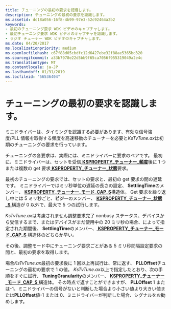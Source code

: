 ```yaml
---
title: チューニングの最初の要求を認識します。
description: チューニングの最初の要求を認識します。
ms.assetid: dc18a056-16f8-4b99-97e3-52c92464a2b2
keywords:
- 最初のチューニング要求 WDK ビデオのキャプチャします。
- 最初チューニング要求 WDK ビデオのキャプチャを認識します。
- ラジオ チューナー WDK ビデオのキャプチャします。
ms.date: 04/20/2017
ms.localizationpriority: medium
ms.openlocfilehash: c67f88d05cbdfc12d6427ebe32f88ae5365bd320
ms.sourcegitcommit: a33b7978e22d5bb9f65ca7056f955319049a2e4c
ms.translationtype: MT
ms.contentlocale: ja-JP
ms.lasthandoff: 01/31/2019
ms.locfileid: "56536404"
---
```

# <a name="recognizing-the-first-tuning-request"></a>チューニングの最初の要求を認識します。


ミニドライバーは、タイミングを認識する必要があります、有効な信号強度/PLL 情報を取得する頻度を高速移動のチューナーを必要と*KsTvTune.ax*は初期のチューニングの要求を行っています。

チューニングの各要求は、実際には、ミニドライバーに要求のペアです。 最初に、ミニドライバーは、セットを受信[ **KSPROPERTY\_チューナー\_頻度**](https://msdn.microsoft.com/library/windows/hardware/ff565833)後に 1 つまたは複数の get 要求[ **KSPROPERTY\_チューナー\_状態**](https://msdn.microsoft.com/library/windows/hardware/ff565921)要求。

最初のチューニングの要求では、セットの要求と、最初の get 要求の間の遅延です。 ミニドライバーではミリ秒単位の遅延の長さの設定、 **SettlingTime**のメンバー、 [ **KSPROPERTY\_チューナー\_モード\_CAP\_S**](https://msdn.microsoft.com/library/windows/hardware/ff565872)構造体。 Get 要求を繰り返し中には 5 ミリ秒ごと、**ビジー**のメンバー、 [ **KSPROPERTY\_チューナー\_状態\_S** ](https://msdn.microsoft.com/library/windows/hardware/ff565925)構造が 0 以外で、最大で 5 つの試行します。

*KsTvTune.ax*は考慮されません調整要求完了 nonbusy ステータス、デバイスから受信するまで、またはデバイスがまだ使用中の 20 ミリ秒の場合、によって指定された期間後、 **SettlingTime**のメンバー、[ **KSPROPERTY\_チューナー\_モード\_CAP\_S** ](https://msdn.microsoft.com/library/windows/hardware/ff565872)構造体のどちらか早い。

その後、調整モード中にチューニング要求ごとがある 5 ミリ秒間隔設定要求の間と、最初の要求を取得します。

場合*KsTvTune.ax*最初の要求後に 1 回以上再試行は、常に返す、 **PLLOffset**チューニングの最初の要求で 1 の値。 *KsTvTune.ax*以上で指定したとおり、次の手順をすぐに試行、 **TuningGranularity**のメンバー、 [ **KSPROPERTY\_チューナー\_モード\_CAP\_S** ](https://msdn.microsoft.com/library/windows/hardware/ff565872)構造体。 その時点で返すことができますが、 **PLLOffset** 1 または-1、ミニドライバーの信号がないと判断した場合より小さい値より大きい値または**PLLOffset**値-1 または 0、ミニドライバーが判断した場合、シグナルをお勧めします。

 

 




